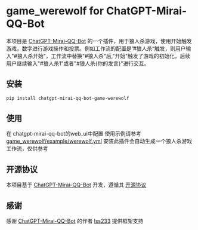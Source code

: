 # game_werewolf for ChatGPT-Mirai-QQ-Bot

本项目是 [ChatGPT-Mirai-QQ-Bot](https://github.com/lss233/chatgpt-mirai-qq-bot) 的一个插件，用于狼人杀游戏，使用开始触发游戏，数字进行游戏操作和投票。例如工作流的配置是”#狼人杀“触发，则用户输入"#狼人杀开始"，工作流中替换"#狼人杀"后,"开始"触发了游戏的初始化，后续用户继续输入"#狼人杀1"或者"#狼人杀{你的发言}"进行交互。

## 安装

```bash
pip install chatgpt-mirai-qq-bot-game-werewolf
```

## 使用

在 chatgpt-mirai-qq-bot的web_ui中配置
使用示例请参考 [game_werewolf/example/werewolf.yml](game_werewolf/example/werewolf.yaml)
安装此插件会自动生成一个狼人杀游戏工作流，仅供参考

## 开源协议

本项目基于 [ChatGPT-Mirai-QQ-Bot](https://github.com/lss233/chatgpt-mirai-qq-bot) 开发，遵循其 [开源协议](https://github.com/lss233/chatgpt-mirai-qq-bot/blob/master/LICENSE)

## 感谢

感谢 [ChatGPT-Mirai-QQ-Bot](https://github.com/lss233/chatgpt-mirai-qq-bot) 的作者 [lss233](https://github.com/lss233) 提供框架支持


